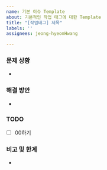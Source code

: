 ```yaml
---
name: 기본 이슈 Template
about: 기본적인 작업 태그에 대한 Template
title: "[작업태그] 제목"
labels: ''
assignees: jeong-hyeonHwang

---
```


### 문제 상황
- 

### 해결 방안
-
 
### TODO
- [ ] 00하기

### 비고 및 한계
-
